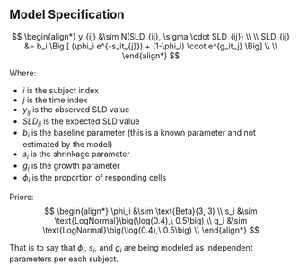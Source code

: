 
## Model Specification



$$
\begin{align*}
y_{ij}  &\sim N(SLD_{ij}, \sigma \cdot SLD_{ij}) \\ \\
SLD_{ij} &= b_i \Big [ (\phi_i e^{-s_it_{j}}) + (1-\phi_i) \cdot e^{g_it_j} \Big] \\ \\
\end{align*}
$$

Where:
- $i$ is the subject index
- $j$ is the time index
- $y_{ij}$ is the observed SLD value
- $SLD_{ij}$ is the expected SLD value
- $b_i$ is the baseline parameter (this is a known parameter and not estimated by the model)
- $s_i$ is the shrinkage parameter
- $g_i$ is the growth parameter
- $\phi_i$ is the proportion of responding cells



Priors:
$$
\begin{align*}
\phi_i &\sim \text{Beta}(3, 3) \\
s_i &\sim \text{LogNormal}\big(\log(0.4),\ 0.5\big) \\
g_i &\sim \text{LogNormal}\big(\log(0.4),\ 0.5\big) \\
\end{align*}
$$

That is to say that $\phi_i$, $s_i$, and $g_i$ are being modeled as independent parameters per each subject.








